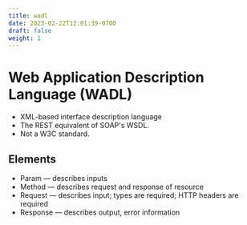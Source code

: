 ```yaml
---
title: wadl
date: 2023-02-22T12:01:39-0700
draft: false
weight: 1
---
```

# Web Application Description Language (WADL)
- XML-based interface description language
- The REST equivalent of SOAP's WSDL.
- Not a W3C standard.

## Elements
- Param — describes inputs
- Method — describes request and response of resource
- Request — describes input; types are required; HTTP headers are required
- Response — describes output, error information
